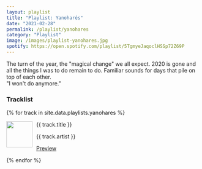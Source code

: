 ```yaml
---
layout: playlist
title: "Playlist: Yanoharés"
date: "2021-02-28"
permalink: /playlist/yanohares
category: "Playlist"
image: /images/playlist-yanohares.jpg
spotify: https://open.spotify.com/playlist/5TgmyeJaqoclHSSp72Z69P
---
```

The turn of the year, the "magical change" we all expect. 
2020 is gone and all the things I was to do remain to do.
Familiar sounds for days that pile on top of each other.  
"I won't do anymore."

### Tracklist
{% for track in site.data.playlists.yanohares %}
<div class="track-info">
    <img style="float: left; width: 68px; margin-right: 10px" class="track-image" src="{{ track.image }}" />
    <p class="track-title">{{ track.title }}</p>
    <p class="track-artist">{{ track.artist }}</p>
    <p class="page-link track-preview"><a href="{{ track.preview }}" target="_blank">Preview</a></p>
</div>
{% endfor %}

